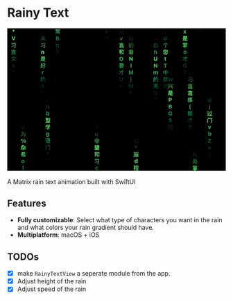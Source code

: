 # Rainy Text
![rainy-text](images/rainy-text.gif)

A Matrix rain text animation built with SwiftUI

## Features
* **Fully customizable**: Select what type of characters you want in the rain and what colors your rain gradient should have.
* **Multiplatform**: macOS + iOS

## TODOs
- [X] make `RainyTextView` a seperate module from the app.
- [X] Adjust height of the rain
- [X] Adjust speed of the rain
